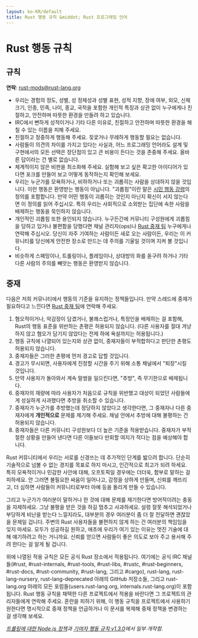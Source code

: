 ```yaml
---
layout: ko-KR/default
title: Rust 행동 규칙 &middot; Rust 프로그래밍 언어
---
```


# Rust 행동 규칙

## 규칙

**연락**: [rust-mods@rust-lang.org](mailto:rust-mods@rust-lang.org)

* 우리는 경험의 정도, 성별, 성 정체성과 성별 표현, 성적 지향, 장애 여부, 외모, 신체 크기, 인종, 민족, 나이, 종교, 국적을 포함한 개인적 특징과 상관 없이 누구에게나 친절하고, 안전하며 따뜻한 환경을 만들려 하고 있습니다.
* IRC에서 뻔하게 성적이거나 기타 다른 이유로, 친절하고 안전하며 따뜻한 환경을 해칠 수 있는 이름을 피해 주세요.
* 친절하고 정중하게 행동해 주세요. 짖궃거나 무례하게 행동할 필요는 없습니다.
* 사람들이 의견의 차이를 가지고 있다는 사실과, 어느 프로그래밍 언어라도 설계 및 구현에서의 모든 선택은 장단점이 있고 큰 비용이 든다는 것을 존중해 주세요. 올바른 답이라는 건 별로 없습니다.
* 체계적이지 않은 비판을 최소화해 주세요. 실험해 보고 싶은 확고한 아이디어가 있다면 포크를 만들어 보고 어떻게 동작하는지 확인해 보세요.
* 우리는 누군가를 모욕하거나, 비하하거나 또는 괴롭히는 사람을 상대하지 않을 것입니다. 이런 행동은 환영받는 행동이 아닙니다. "괴롭힘"이란 말은 <a href="http://citizencodeofconduct.org/">시민 행동 강령</a>의 정의를 포함합니다. 만약 어떤 행동이 괴롭히는 것인지 아닌지 확신이 서지 않는다면 이 정의를 읽어 주십시오. 특히 우리는 사회적으로 소외받는 집단에 속한 사람을 배제하는 행동을 묵인하지 않습니다.
* 개인적인 괴롭힘 또한 용인되지 않습니다. 누구든간에 커뮤니티 구성원에게 괴롭힘을 당하고 있거나 불편함을 당했다면 채널 관리자(ops)나 [Rust 중재 팀](/team.html#Moderation) 누구에게나 연락해 주십시오. 당신이 자주 기여하는 사람이든 새로 오는 사람이든, 우리는 이 커뮤니티를 당신에게 안전한 장소로 만드는 데 주의를 기울일 것이며 지켜 볼 것입니다.
* 비슷하게 스패밍이나, 트롤링이나, 플레임이나, 상대방의 화를 돋구려 하거나 기타 다른 사람의 주의를 빼앗는 행동은 환영받지 않습니다.

## 중재

다음은 저희 커뮤니티에서 행동의 기준을 유지하는 정책들입니다. 만약 스레드에 중재가 필요하다고 느낀다면 [Rust 중재 팀](/team.html#Moderation)에 연락해 주세요.

1. 혐오적이거나, 악감정이 담겼거나, 불쾌스럽거나, 특정인을 배제하는 걸 포함해, Rust의 행동 표준을 위반하는 촌평은 허용되지 않습니다. (다른 사용자를 절대 겨냥하지 않고 혐오가 담기지 않았다는 전제 하에 욕설까지는 허용됩니다.)
2. 행동 규칙에 나열되어 있는지와 상관 없이, 중재자들이 부적합하다고 판단한 촌평도 허용되지 않습니다.
3. 중재자들은 그러한 촌평에 먼저 경고로 답할 것입니다.
4. 경고가 무시되면, 사용자에게 진정할 시간을 주기 위해 소통 채널에서 "퇴장"시킬 것입니다.
5. 만약 사용자가 돌아와서 계속 말썽을 일으킨다면, "추방", 즉 무기한으로 배제됩니다.
6. 중재자의 재량에 따라 사용자가 처음으로 규칙을 위반했고 대상이 되었던 사람들에게 성실하게 사과했다면 추방을 취소할 수 있습니다.
7. 중재자가 누군가를 추방했는데 정당하지 않았다고 생각한다면, 그 중재자나 다른 중재자에게 **개인적으로** 문제를 제기해 주세요. 채널 안에서 추방에 대해 불평하는 건 허용되지 않습니다.
8. 중재자들은 다른 커뮤니티 구성원보다 더 높은 기준을 적용받습니다. 중재자가 부적절한 상황을 만들어 낸다면 다른 이들보다 만회할 여지가 적다는 점을 예상해야 합니다.

Rust 커뮤니티에서 우리는 서로를 신경쓰는 데 추가적인 단계를 밟으려 합니다. 단순히 기술적으로 넘볼 수 없는 경지를 목표로 하지 마시고, 인간적으로 최고가 되려 하세요. 특히 모욕적이거나 민감한 사안에 대해, 오프토픽일 경우에는 더더욱, 함부로 말하는 걸 피하세요. 안 그러면 불필요한 싸움이 일어나고, 감정을 상하게 만들며, 신뢰를 깨뜨리고, 더 심하면 사람들이 커뮤니티로부터 아예 등을 돌리게 만들 수 있습니다.

그리고 누군가가 여러분이 말하거나 한 것에 대해 문제를 제기한다면 방어적이려는 충동을 자제하세요. 그냥 불평을 받은 것을 하길 멈추고 사과하세요. 설령 잘못 해석되었거나 부당하게 비난을 받는다 느낄지라도, 대부분의 경우 여러분이 좀 더 잘 전달하면 괜찮았을 문제일 겁니다. 주변의 Rust 사용자들을 불편하지 않게 하는 건 여러분의 책임임을 잊지 마세요. 모두가 성공하길 원하고, 애초에 우리가 여기 있는 이유는 멋진 기술에 대해 얘기하려고 하는 거니까요. 신뢰를 얻으면 사람들이 좋은 의도로 보아 주고 용서해 주려 한다는 걸 알게 될 겁니다.

위에 나열된 적용 규칙은 모든 공식 Rust 장소에서 적용됩니다. 여기에는 공식 IRC 채널들(#rust, #rust-internals, #rust-tools, #rust-libs, #rustc, #rust-beginners, #rust-docs, #rust-community, #rust-lang, 그리고 #cargo), rust-lang, rust-lang-nursery, rust-lang-deprecated 아래의 GitHub 저장소들, 그리고 rust-lang.org 아래의 모든 포럼들(users.rust-lang.org, internals.rust-lang.org)이 포함됩니다. Rust 행동 규칙을 채택한 다른 프로젝트에서 적용을 바란다면 그 프로젝트의 관리자들에게 연락해 주세요. 혼란을 피하기 위해, 이 행동 규칙을 프로젝트에서 사용하기 원한다면 명시적으로 중재 정책을 언급하거나 이 문서를 복제해 중재 정책을 변경하는 걸 생각해 보세요.

*[트롤링에 대한 Node.js 정책](http://blog.izs.me/post/30036893703/policy-on-trolling)과 [기여자 행동 규칙 v1.3.0](http://contributor-covenant.org/version/1/3/0/)에서 일부 개작함.*
